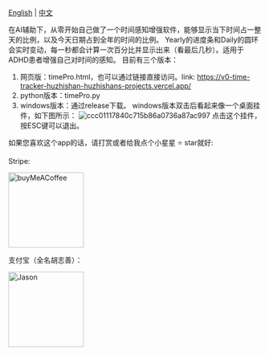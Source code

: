 [English](README.md) | [中文](README_zh.md)

在AI辅助下，从零开始自己做了一个时间感知增强软件，能够显示当下时间占一整天的比例，以及今天日期占到全年的时间的比例。
Yearly的进度条和Daily的圆环会实时变动，每一秒都会计算一次百分比并显示出来（看最后几秒）。适用于ADHD患者增强自己对时间的感知。
目前有三个版本：
1. 网页版：timePro.html，也可以通过链接直接访问。link: https://v0-time-tracker-huzhishan-huzhishans-projects.vercel.app/
2. python版本：timePro.py
3. windows版本：通过release下载。
windows版本双击后看起来像一个桌面挂件，如下图所示：
![ccc01117840c715b86a0736a87ac997](https://github.com/user-attachments/assets/1d534358-c667-4c91-a5ea-e6c693116fb0)
点击这个挂件，按ESC键可以退出。

如果您喜欢这个app的话，请打赏或者给我点个小星星 :star: star就好:

Stripe:

<img src="https://github.com/user-attachments/assets/fa89f83b-8d9d-4635-b690-0833a25987aa" width="150" alt="buyMeACoffee">

支付宝（全名胡志善）：

<img width="150" alt="Jason" src="https://github.com/user-attachments/assets/1c4f3c54-129f-4cb3-8cf4-993925261fc0" />
